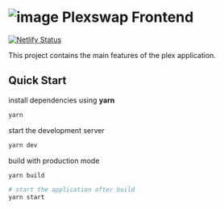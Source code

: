 # ![image](https://user-images.githubusercontent.com/106164850/170869887-1bfee9e7-c0f7-4480-a1ee-7ad96bec37f6.png) Plexswap Frontend
[![Netlify Status](https://api.netlify.com/api/v1/badges/d79922c6-8620-4246-bf59-79086020555e/deploy-status)](https://app.netlify.com/sites/plexswap/deploys)

This project contains the main features of the plex application.

## Quick Start

install dependencies using **yarn**

```sh
yarn
```

start the development server
```sh
yarn dev
```

build with production mode
```sh
yarn build

# start the application after build
yarn start
```
